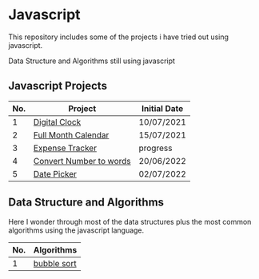 # Javascript
This repository includes some of the projects i have tried out using javascript.

Data Structure and Algorithms still using javascript

## Javascript Projects

 No. | Project | Initial Date
 --- | --- | ---
 1 | [Digital Clock](https://github.com/CharlesKasasira/javascript/tree/projects/projects/clock) | 10/07/2021
 2 | [Full Month Calendar](https://github.com/CharlesKasasira/javascript/tree/projects/projects/calender) | 15/07/2021
 3 | [Expense Tracker](https://github.com/CharlesKasasira/javascript/tree/projects/projects/expense%20Tracker) | progress
 4 | [Convert Number to words]() | 20/06/2022
 5 | [Date Picker](https://github.com/CharlesKasasira/javascript/tree/projects/projects/Date%20Picker) | 02/07/2022

## Data Structure and Algorithms

Here I wonder through most of the data structures plus the most common algorithms using the javascript language.

No. | Algorithms
--- | ------
1 | [bubble sort](https://github.com/CharlesKasasira/javascript/blob/projects/DSA/bubbleSort.js)
